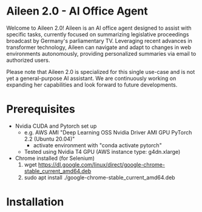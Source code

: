 # Aileen 2.0 - AI Office Agent
Welcome to Aileen 2.0! Aileen is an AI office agent designed to assist with specific tasks, currently focused on summarizing legislative proceedings broadcast by Germany's parliamentary TV. Leveraging recent advances in transformer technology, Aileen can navigate and adapt to changes in web environments autonomously, providing personalized summaries via email to authorized users.

Please note that Aileen 2.0 is specialized for this single use-case and is not yet a general-purpose AI assistant. We are continuously working on expanding her capabilities and look forward to future developments.

# Prerequisites
- Nvidia CUDA and Pytorch set up
    - e.g. AWS AMI "Deep Learning OSS Nvidia Driver AMI GPU PyTorch 2.2 (Ubuntu 20.04)"
        * activate environment with "conda activate pytorch"
    - Tested using Nvidia T4 GPU (AWS instance type: g4dn.xlarge)
- Chrome installed (for Selenium)
    1. wget https://dl.google.com/linux/direct/google-chrome-stable_current_amd64.deb
    2. sudo apt install ./google-chrome-stable_current_amd64.deb

# Installation
